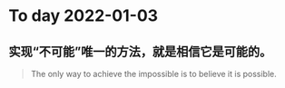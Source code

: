 
# To day 2022-01-03


## 实现“不可能”唯一的方法，就是相信它是可能的。
> The only way to achieve the impossible is to believe it is possible.

    